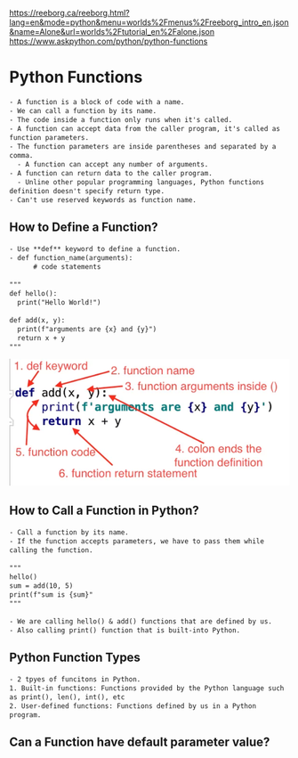 https://reeborg.ca/reeborg.html?lang=en&mode=python&menu=worlds%2Fmenus%2Freeborg_intro_en.json&name=Alone&url=worlds%2Ftutorial_en%2Falone.json
https://www.askpython.com/python/python-functions

# Python Functions
    - A function is a block of code with a name.
    - We can call a function by its name. 
    - The code inside a function only runs when it's called.
    - A function can accept data from the caller program, it's called as function parameters.
    - The function parameters are inside parentheses and separated by a comma.
      - A function can accept any number of arguments.
    - A function can return data to the caller program.
      - Unline other popular programming languages, Python functions definition doesn't specify return type.
    - Can't use reserved keywords as function name.



## How to Define a Function?
    - Use **def** keyword to define a function.
    - def function_name(arguments):
          # code statements

    """
    def hello():
      print("Hello World!")

    def add(x, y):
      print(f"arguments are {x} and {y}")
      return x + y
    """

![](https://github.com/JeffLoboz/100DaysOfPython/blob/main/images/python-functions.png)



## How to Call a Function in Python?
    - Call a function by its name.
    - If the function accepts parameters, we have to pass them while calling the function. 

    """
    hello()
    sum = add(10, 5)
    print(f"sum is {sum}"
    """

    - We are calling hello() & add() functions that are defined by us.
    - Also calling print() function that is built-into Python.



## Python Function Types
    - 2 tpyes of funcitons in Python.
    1. Built-in functions: Functions provided by the Python language such as print(), len(), int(), etc
    2. User-defined functions: Functions defined by us in a Python program.



## Can a Function have default parameter value?
